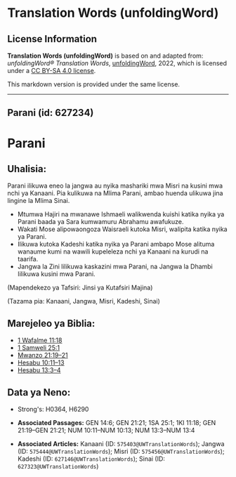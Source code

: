 # Translation Words (unfoldingWord)

## License Information

**Translation Words (unfoldingWord)** is based on and adapted from: _unfoldingWord® Translation Words_, [unfoldingWord](https://unfoldingword.org/utw), 2022, which is licensed under a [CC BY-SA 4.0 license](https://creativecommons.org/licenses/by-sa/4.0/legalcode.en).

This markdown version is provided under the same license.



--------------------------------

## Parani (id: 627234)

Parani
======

Uhalisia:
---------

Parani ilikuwa eneo la jangwa au nyika mashariki mwa Misri na kusini mwa nchi ya Kanaani. Pia kulikuwa na Mlima Parani, ambao huenda ulikuwa jina lingine la Mlima Sinai.

* Mtumwa Hajiri na mwanawe Ishmaeli walikwenda kuishi katika nyika ya Parani baada ya Sara kumwamuru Abrahamu awafukuze.
* Wakati Mose alipowaongoza Waisraeli kutoka Misri, walipita katika nyika ya Parani.
* Ilikuwa kutoka Kadeshi katika nyika ya Parani ambapo Mose alituma wanaume kumi na wawili kupeleleza nchi ya Kanaani na kurudi na taarifa.
* Jangwa la Zini lilikuwa kaskazini mwa Parani, na Jangwa la Dhambi lilikuwa kusini mwa Parani.

(Mapendekezo ya Tafsiri: Jinsi ya Kutafsiri Majina)

(Tazama pia: Kanaani, Jangwa, Misri, Kadeshi, Sinai)

Marejeleo ya Biblia:
--------------------

* [1 Wafalme 11:18](https://ref.ly/1Kgs11:18)
* [1 Samweli 25:1](https://ref.ly/1Sam25:1)
* [Mwanzo 21:19–21](https://ref.ly/Gen21:19-Gen21:21)
* [Hesabu 10:11–13](https://ref.ly/Num10:11-Num10:13)
* [Hesabu 13:3–4](https://ref.ly/Num13:3-Num13:4)

Data ya Neno:
-------------

* Strong's: H0364, H6290

* **Associated Passages:** GEN 14:6; GEN 21:21; 1SA 25:1; 1KI 11:18; GEN 21:19–GEN 21:21; NUM 10:11–NUM 10:13; NUM 13:3–NUM 13:4
* **Associated Articles:** Kanaani (ID: `575403@UWTranslationWords`); Jangwa (ID: `575444@UWTranslationWords`); Misri (ID: `575456@UWTranslationWords`); Kadeshi (ID: `627146@UWTranslationWords`); Sinai (ID: `627323@UWTranslationWords`)

